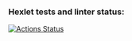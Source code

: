### Hexlet tests and linter status:
[![Actions Status](https://github.com/SergeyMusa/frontend-project-lvl1/workflows/hexlet-check/badge.svg)](https://github.com/SergeyMusa/frontend-project-lvl1/actions)